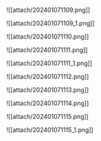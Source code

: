 ![[attach/202401071109.png]]

![[attach/202401071109_1.png]]

![[attach/202401071110.png]]

![[attach/202401071111.png]]

![[attach/202401071111_1.png]]

![[attach/202401071112.png]]

![[attach/202401071113.png]]

![[attach/202401071114.png]]

![[attach/202401071115.png]]

![[attach/202401071115_1.png]]

